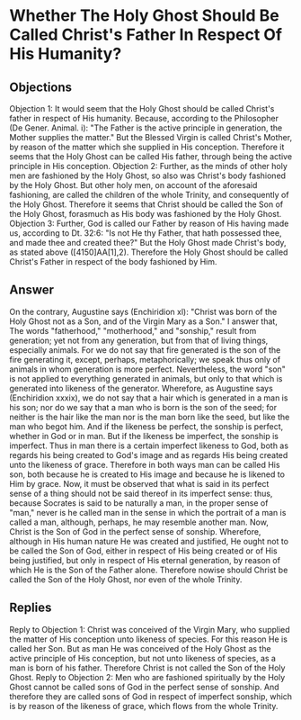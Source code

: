 # Whether The Holy Ghost Should Be Called Christ's Father In Respect Of His Humanity?
## Objections
Objection 1: It would seem that the Holy Ghost should be called Christ's father in respect of His humanity. Because, according to the Philosopher (De Gener. Animal. i): "The Father is the active principle in generation, the Mother supplies the matter." But the Blessed Virgin is called Christ's Mother, by reason of the matter which she supplied in His conception. Therefore it seems that the Holy Ghost can be called His father, through being the active principle in His conception.
Objection 2: Further, as the minds of other holy men are fashioned by the Holy Ghost, so also was Christ's body fashioned by the Holy Ghost. But other holy men, on account of the aforesaid fashioning, are called the children of the whole Trinity, and consequently of the Holy Ghost. Therefore it seems that Christ should be called the Son of the Holy Ghost, forasmuch as His body was fashioned by the Holy Ghost.
Objection 3: Further, God is called our Father by reason of His having made us, according to Dt. 32:6: "Is not He thy Father, that hath possessed thee, and made thee and created thee?" But the Holy Ghost made Christ's body, as stated above ([4150]AA[1],2). Therefore the Holy Ghost should be called Christ's Father in respect of the body fashioned by Him.
## Answer
On the contrary, Augustine says (Enchiridion xl): "Christ was born of the Holy Ghost not as a Son, and of the Virgin Mary as a Son."
I answer that, The words "fatherhood," "motherhood," and "sonship," result from generation; yet not from any generation, but from that of living things, especially animals. For we do not say that fire generated is the son of the fire generating it, except, perhaps, metaphorically; we speak thus only of animals in whom generation is more perfect. Nevertheless, the word "son" is not applied to everything generated in animals, but only to that which is generated into likeness of the generator. Wherefore, as Augustine says (Enchiridion xxxix), we do not say that a hair which is generated in a man is his son; nor do we say that a man who is born is the son of the seed; for neither is the hair like the man nor is the man born like the seed, but like the man who begot him. And if the likeness be perfect, the sonship is perfect, whether in God or in man. But if the likeness be imperfect, the sonship is imperfect. Thus in man there is a certain imperfect likeness to God, both as regards his being created to God's image and as regards His being created unto the likeness of grace. Therefore in both ways man can be called His son, both because he is created to His image and because he is likened to Him by grace. Now, it must be observed that what is said in its perfect sense of a thing should not be said thereof in its imperfect sense: thus, because Socrates is said to be naturally a man, in the proper sense of "man," never is he called man in the sense in which the portrait of a man is called a man, although, perhaps, he may resemble another man. Now, Christ is the Son of God in the perfect sense of sonship. Wherefore, although in His human nature He was created and justified, He ought not to be called the Son of God, either in respect of His being created or of His being justified, but only in respect of His eternal generation, by reason of which He is the Son of the Father alone. Therefore nowise should Christ be called the Son of the Holy Ghost, nor even of the whole Trinity.
## Replies
Reply to Objection 1: Christ was conceived of the Virgin Mary, who supplied the matter of His conception unto likeness of species. For this reason He is called her Son. But as man He was conceived of the Holy Ghost as the active principle of His conception, but not unto likeness of species, as a man is born of his father. Therefore Christ is not called the Son of the Holy Ghost.
Reply to Objection 2: Men who are fashioned spiritually by the Holy Ghost cannot be called sons of God in the perfect sense of sonship. And therefore they are called sons of God in respect of imperfect sonship, which is by reason of the likeness of grace, which flows from the whole Trinity.